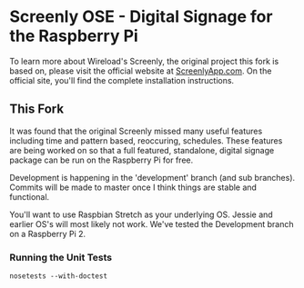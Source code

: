 # Screenly OSE - Digital Signage for the Raspberry Pi

To learn more about Wireload's Screenly, the original project this fork is based on, please visit the official website at [ScreenlyApp.com](http://www.screenlyapp.com). On the official site, you'll find the complete installation instructions.

## This Fork

It was found that the original Screenly missed many useful features including time and pattern based, reoccuring, schedules. These features are being worked on so that a full featured, standalone, digital signage package can be run on the Raspberry Pi for free.

Development is happening in the 'development' branch (and sub branches). Commits will be made to master once I think things are stable and functional.

You'll want to use Raspbian Stretch as your underlying OS. Jessie and earlier OS's will most likely not work. We've tested the Development branch on a Raspberry Pi 2.

### Running the Unit Tests

    nosetests --with-doctest
